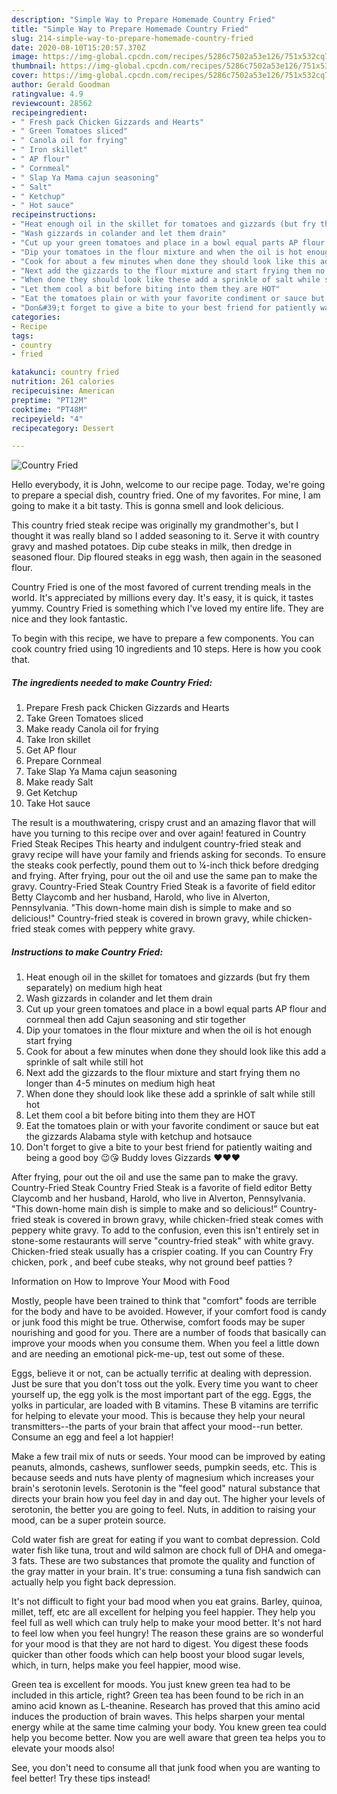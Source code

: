```yaml
---
description: "Simple Way to Prepare Homemade Country Fried"
title: "Simple Way to Prepare Homemade Country Fried"
slug: 214-simple-way-to-prepare-homemade-country-fried
date: 2020-08-10T15:20:57.370Z
image: https://img-global.cpcdn.com/recipes/5286c7502a53e126/751x532cq70/country-fried-recipe-main-photo.jpg
thumbnail: https://img-global.cpcdn.com/recipes/5286c7502a53e126/751x532cq70/country-fried-recipe-main-photo.jpg
cover: https://img-global.cpcdn.com/recipes/5286c7502a53e126/751x532cq70/country-fried-recipe-main-photo.jpg
author: Gerald Goodman
ratingvalue: 4.9
reviewcount: 28562
recipeingredient:
- " Fresh pack Chicken Gizzards and Hearts"
- " Green Tomatoes sliced"
- " Canola oil for frying"
- " Iron skillet"
- " AP flour"
- " Cornmeal"
- " Slap Ya Mama cajun seasoning"
- " Salt"
- " Ketchup"
- " Hot sauce"
recipeinstructions:
- "Heat enough oil in the skillet for tomatoes and gizzards (but fry them separately) on medium high heat"
- "Wash gizzards in colander and let them drain"
- "Cut up your green tomatoes and place in a bowl equal parts AP flour and cornmeal then add Cajun seasoning and stir together"
- "Dip your tomatoes in the flour mixture and when the oil is hot enough start frying"
- "Cook for about a few minutes when done they should look like this add a sprinkle of salt while still hot"
- "Next add the gizzards to the flour mixture and start frying them no longer than 4-5 minutes on medium high heat"
- "When done they should look like these add a sprinkle of salt while still hot"
- "Let them cool a bit before biting into them they are HOT"
- "Eat the tomatoes plain or with your favorite condiment or sauce but eat the gizzards Alabama style with ketchup and hotsauce"
- "Don&#39;t forget to give a bite to your best friend for patiently waiting and being a good boy 😉😘 Buddy loves Gizzards ♥️♥️♥️"
categories:
- Recipe
tags:
- country
- fried

katakunci: country fried 
nutrition: 261 calories
recipecuisine: American
preptime: "PT12M"
cooktime: "PT48M"
recipeyield: "4"
recipecategory: Dessert

---
```



![Country Fried](https://img-global.cpcdn.com/recipes/5286c7502a53e126/751x532cq70/country-fried-recipe-main-photo.jpg)

Hello everybody, it is John, welcome to our recipe page. Today, we're going to prepare a special dish, country fried. One of my favorites. For mine, I am going to make it a bit tasty. This is gonna smell and look delicious.

This country fried steak recipe was originally my grandmother&#39;s, but I thought it was really bland so I added seasoning to it. Serve it with country gravy and mashed potatoes. Dip cube steaks in milk, then dredge in seasoned flour. Dip floured steaks in egg wash, then again in the seasoned flour.

Country Fried is one of the most favored of current trending meals in the world. It's appreciated by millions every day. It's easy, it is quick, it tastes yummy. Country Fried is something which I've loved my entire life. They are nice and they look fantastic.


To begin with this recipe, we have to prepare a few components. You can cook country fried using 10 ingredients and 10 steps. Here is how you cook that.

<!--inarticleads1-->

##### The ingredients needed to make Country Fried:

1. Prepare  Fresh pack Chicken Gizzards and Hearts
1. Take  Green Tomatoes sliced
1. Make ready  Canola oil for frying
1. Take  Iron skillet
1. Get  AP flour
1. Prepare  Cornmeal
1. Take  Slap Ya Mama cajun seasoning
1. Make ready  Salt
1. Get  Ketchup
1. Take  Hot sauce


The result is a mouthwatering, crispy crust and an amazing flavor that will have you turning to this recipe over and over again! featured in Country Fried Steak Recipes This hearty and indulgent country-fried steak and gravy recipe will have your family and friends asking for seconds. To ensure the steaks cook perfectly, pound them out to ¼-inch thick before dredging and frying. After frying, pour out the oil and use the same pan to make the gravy. Country-Fried Steak Country Fried Steak is a favorite of field editor Betty Claycomb and her husband, Harold, who live in Alverton, Pennsylvania. &#34;This down-home main dish is simple to make and so delicious!&#34; Country-fried steak is covered in brown gravy, while chicken-fried steak comes with peppery white gravy. 

<!--inarticleads2-->

##### Instructions to make Country Fried:

1. Heat enough oil in the skillet for tomatoes and gizzards (but fry them separately) on medium high heat
1. Wash gizzards in colander and let them drain
1. Cut up your green tomatoes and place in a bowl equal parts AP flour and cornmeal then add Cajun seasoning and stir together
1. Dip your tomatoes in the flour mixture and when the oil is hot enough start frying
1. Cook for about a few minutes when done they should look like this add a sprinkle of salt while still hot
1. Next add the gizzards to the flour mixture and start frying them no longer than 4-5 minutes on medium high heat
1. When done they should look like these add a sprinkle of salt while still hot
1. Let them cool a bit before biting into them they are HOT
1. Eat the tomatoes plain or with your favorite condiment or sauce but eat the gizzards Alabama style with ketchup and hotsauce
1. Don&#39;t forget to give a bite to your best friend for patiently waiting and being a good boy 😉😘 Buddy loves Gizzards ♥️♥️♥️


After frying, pour out the oil and use the same pan to make the gravy. Country-Fried Steak Country Fried Steak is a favorite of field editor Betty Claycomb and her husband, Harold, who live in Alverton, Pennsylvania. &#34;This down-home main dish is simple to make and so delicious!&#34; Country-fried steak is covered in brown gravy, while chicken-fried steak comes with peppery white gravy. To add to the confusion, even this isn&#39;t entirely set in stone-some restaurants will serve &#34;country-fried steak&#34; with white gravy. Chicken-fried steak usually has a crispier coating. If you can Country Fry chicken, pork , and beef cube steaks, why not ground beef patties ? 

Information on How to Improve Your Mood with Food


Mostly, people have been trained to think that "comfort" foods are terrible for the body and have to be avoided. However, if your comfort food is candy or junk food this might be true. Otherwise, comfort foods may be super nourishing and good for you. There are a number of foods that basically can improve your moods when you consume them. When you feel a little down and are needing an emotional pick-me-up, test out some of these.

Eggs, believe it or not, can be actually terrific at dealing with depression. Just be sure that you don't toss out the yolk. Every time you want to cheer yourself up, the egg yolk is the most important part of the egg. Eggs, the yolks in particular, are loaded with B vitamins. These B vitamins are terrific for helping to elevate your mood. This is because they help your neural transmitters--the parts of your brain that affect your mood--run better. Consume an egg and feel a lot happier!

Make a few trail mix of nuts or seeds. Your mood can be improved by eating peanuts, almonds, cashews, sunflower seeds, pumpkin seeds, etc. This is because seeds and nuts have plenty of magnesium which increases your brain's serotonin levels. Serotonin is the "feel good" natural substance that directs your brain how you feel day in and day out. The higher your levels of serotonin, the better you are going to feel. Nuts, in addition to raising your mood, can be a super protein source.

Cold water fish are great for eating if you want to combat depression. Cold water fish like tuna, trout and wild salmon are chock full of DHA and omega-3 fats. These are two substances that promote the quality and function of the gray matter in your brain. It's true: consuming a tuna fish sandwich can actually help you fight back depression. 

It's not difficult to fight your bad mood when you eat grains. Barley, quinoa, millet, teff, etc are all excellent for helping you feel happier. They help you feel full as well which can truly help to make your mood better. It's not hard to feel low when you feel hungry! The reason these grains are so wonderful for your mood is that they are not hard to digest. You digest these foods quicker than other foods which can help boost your blood sugar levels, which, in turn, helps make you feel happier, mood wise.

Green tea is excellent for moods. You just knew green tea had to be included in this article, right? Green tea has been found to be rich in an amino acid known as L-theanine. Research has proved that this amino acid induces the production of brain waves. This helps sharpen your mental energy while at the same time calming your body. You knew green tea could help you become better. Now you are well aware that green tea helps you to elevate your moods also!

See, you don't need to consume all that junk food when you are wanting to feel better! Try  these tips  instead!

